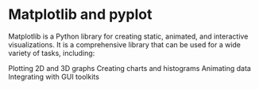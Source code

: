 # Matplotlib and pyplot

Matplotlib is a Python library for creating static, animated, and interactive visualizations. It is a comprehensive library that can be used for a wide variety of tasks, including:

Plotting 2D and 3D graphs
Creating charts and histograms
Animating data
Integrating with GUI toolkits
